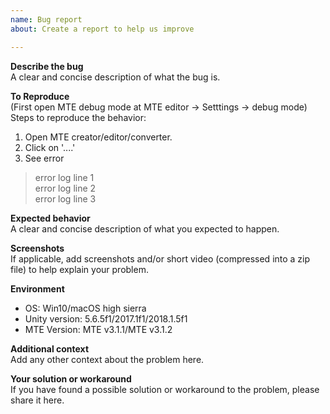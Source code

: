 ```yaml
---
name: Bug report
about: Create a report to help us improve

---
```


**Describe the bug**  
A clear and concise description of what the bug is.

**To Reproduce**  
(First open MTE debug mode at MTE editor -> Setttings -> debug mode)
Steps to reproduce the behavior:
1. Open MTE creator/editor/converter.
2. Click on '....'
3. See error

> error log line 1  
> error log line 2  
> error log line 3

**Expected behavior**  
A clear and concise description of what you expected to happen.

**Screenshots**  
If applicable, add screenshots and/or short video (compressed into a zip file) to help explain your problem.

**Environment**  
 - OS: Win10/macOS high sierra
 - Unity version: 5.6.5f1/2017.1f1/2018.1.5f1
 - MTE Version: MTE v3.1.1/MTE v3.1.2

**Additional context**  
Add any other context about the problem here.

**Your solution or workaround**  
If you have found a possible solution or workaround to the problem, please share it here.
